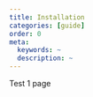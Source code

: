 ```yaml
---
title: Installation
categories: [guide]
order: 0
meta:
  keywords: ~
  description: ~
---
```


Test 1 page

